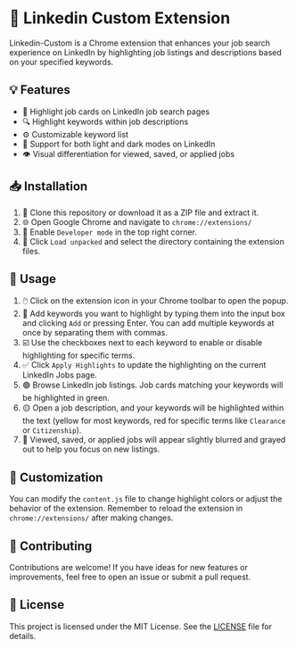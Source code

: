 # 🔗 Linkedin Custom Extension

Linkedin-Custom is a Chrome extension that enhances your job search experience on LinkedIn by highlighting job listings and descriptions based on your specified keywords.

## 💡 Features

- 🎯 Highlight job cards on LinkedIn job search pages
- 🔍 Highlight keywords within job descriptions
- ⚙️ Customizable keyword list
- 🌙 Support for both light and dark modes on LinkedIn
- 👁️ Visual differentiation for viewed, saved, or applied jobs

## 📥 Installation

1. 📁 Clone this repository or download it as a ZIP file and extract it.
2. 🌐 Open Google Chrome and navigate to `chrome://extensions/`
3. 🔧 Enable `Developer mode` in the top right corner.
4. 📂 Click `Load unpacked` and select the directory containing the extension files.

## 🚀 Usage

1. 🖱️ Click on the extension icon in your Chrome toolbar to open the popup.
2. 🫵 Add keywords you want to highlight by typing them into the input box and clicking `Add` or pressing Enter. You can add multiple keywords at once by separating them with commas.
3. ☑️ Use the checkboxes next to each keyword to enable or disable highlighting for specific terms.
4. ✅ Click `Apply Highlights` to update the highlighting on the current LinkedIn Jobs page.
5. 🟢 Browse LinkedIn job listings. Job cards matching your keywords will be highlighted in green.
6. 🟡 Open a job description, and your keywords will be highlighted within the text (yellow for most keywords, red for specific terms like `Clearance` or `Citizenship`).
7. 👻 Viewed, saved, or applied jobs will appear slightly blurred and grayed out to help you focus on new listings.

## 🎨 Customization

You can modify the `content.js` file to change highlight colors or adjust the behavior of the extension. Remember to reload the extension in `chrome://extensions/` after making changes.

## 🤝 Contributing

Contributions are welcome! If you have ideas for new features or improvements, feel free to open an issue or submit a pull request.

## 📄 License

This project is licensed under the MIT License. See the [LICENSE](LICENSE) file for details.
